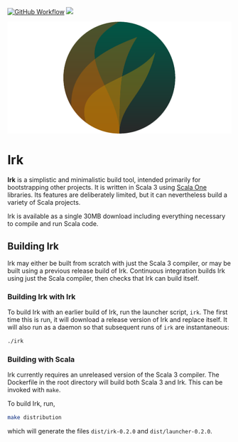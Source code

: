 [<img alt="GitHub Workflow" src="https://img.shields.io/github/workflow/status/propensive/irk/Build/main?style=for-the-badge" height="24">](https://github.com/propensive/irk/actions)
[<img src="https://img.shields.io/discord/633198088311537684?color=8899f7&label=DISCORD&style=for-the-badge" height="24">](https://discord.gg/v7CjtbnwDq)

![Irk logo](doc/logo.svg)

# Irk

__Irk__ is a simplistic and minimalistic build tool, intended primarily for bootstrapping other projects. It is written in Scala
3 using [Scala One](https://github.com/propensive/one/) libraries. Its features are deliberately limited, but it can nevertheless
build a variety of Scala projects.

Irk is available as a single 30MB download including everything necessary to compile and run Scala code.

## Building Irk

Irk may either be built from scratch with just the Scala 3 compiler, or may be built using a previous release build of Irk.
Continuous integration builds Irk using just the Scala compiler, then checks that Irk can build itself.

### Building Irk with Irk

To build Irk with an earlier build of Irk, run the launcher script, `irk`. The first time this is run, it will download a release
version of Irk and replace itself. It will also run as a daemon so that subsequent runs of `irk` are instantaneous:
```sh
./irk
```

### Building with Scala

Irk currently requires an unreleased version of the Scala 3 compiler. The Dockerfile in the root directory will build both Scala 3
and Irk. This can be invoked with `make`.

To build Irk, run,
```sh
make distribution
```
which will generate the files `dist/irk-0.2.0` and `dist/launcher-0.2.0`.

